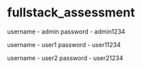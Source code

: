 # fullstack_assessment


username - admin
password - admin1234

username - user1
password - user11234

username - user2
password - user21234
